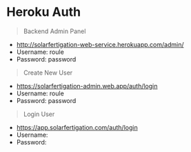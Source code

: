 # Heroku Auth 

> Backend Admin Panel
- http://solarfertigation-web-service.herokuapp.com/admin/
- Username: roule
- Password: password 

> Create New User
- https://solarfertigation-admin.web.app/auth/login
- Username: roule
- Password: password 

> Login User
- https://app.solarfertigation.com/auth/login
- Username: 
- Password: 
